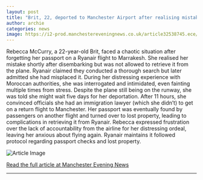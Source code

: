 ```yaml
---
layout: post
title: "Brit, 22, deported to Manchester Airport after realising mistake minutes into holiday"
author: archie
categories: news
image: https://i2-prod.manchestereveningnews.co.uk/article32538745.ece/ALTERNATES/s1200/1_JS382169239.jpg
---
```

Rebecca McCurry, a 22-year-old Brit, faced a chaotic situation after forgetting her passport on a Ryanair flight to Marrakesh. She realised her mistake shortly after disembarking but was not allowed to retrieve it from the plane. Ryanair claimed they conducted a thorough search but later admitted she had misplaced it. During her distressing experience with Moroccan authorities, she was interrogated and intimidated, even fainting multiple times from stress. Despite the plane still being on the runway, she was told she might wait five days for her deportation. After 11 hours, she convinced officials she had an immigration lawyer (which she didn’t) to get on a return flight to Manchester. Her passport was eventually found by passengers on another flight and turned over to lost property, leading to complications in retrieving it from Ryanair. Rebecca expressed frustration over the lack of accountability from the airline for her distressing ordeal, leaving her anxious about flying again. Ryanair maintains it followed protocol regarding passport checks and lost property.

![Article Image](https://i2-prod.manchestereveningnews.co.uk/article32538745.ece/ALTERNATES/s1200/1_JS382169239.jpg)

[Read the full article at Manchester Evening News](https://www.manchestereveningnews.co.uk/news/greater-manchester-news/ryanair-flight-manchester-airport-deported-32538727)

---
